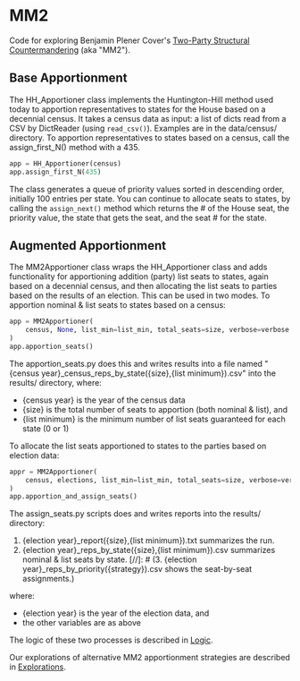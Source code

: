 # MM2

Code for exploring Benjamin Plener Cover's [Two-Party Structural Countermandering](https://papers.ssrn.com/sol3/papers.cfm?abstract_id=3891735) (aka "MM2").

## Base Apportionment

The HH_Apportioner class implements the Huntington-Hill method used today to apportion representatives to states 
for the House based on a decennial census.
It takes a census data as input: a list of dicts read from a CSV by DictReader (using `read_csv()`).
Examples are in the data/census/ directory.
To apportion representatives to states based on a census, call the assign_first_N() method with a 435.

```python
app = HH_Apportioner(census)
app.assign_first_N(435)
```

The class generates a queue of priority values sorted in descending order, initially 100 entries per state.
You can continue to allocate seats to states, by calling the `assign_next()` method which returns
the # of the House seat, the priority value, the state that gets the seat, and the seat # for the state.

## Augmented Apportionment

The MM2Apportioner class wraps the HH_Apportioner class and adds functionality for apportioning addition (party)
list seats to states, again based on a decennial census, and then allocating the list seats to parties based
on the results of an election.
This can be used in two modes. To apportion nominal & list seats to states based on a census:

```python
app = MM2Apportioner(
    census, None, list_min=list_min, total_seats=size, verbose=verbose
)
app.apportion_seats()
```

The apportion_seats.py does this and writes results into a file named "{census year}_census_reps_by_state({size},{list minimum}).csv" into the results/ directory, where:

- {census year} is the year of the census data
- {size} is the total number of seats to apportion (both nominal & list), and
- {list minimum} is the minimum number of list seats guaranteed for each state (0 or 1)

To allocate the list seats apportioned to states to the parties based on election data:

```python
appr = MM2Apportioner(
    census, elections, list_min=list_min, total_seats=size, verbose=verbose
)
app.apportion_and_assign_seats()
```

The assign_seats.py scripts does and writes reports into the results/ directory:

1. {election year}_report({size},{list minimum}).txt summarizes the run.
2. {election year}_reps_by_state({size},{list minimum}).csv summarizes nominal & list seats by state.
[//]: # (3. {election year}_reps_by_priority({strategy}).csv shows the seat-by-seat assignments.)

where:
- {election year} is the year of the election data, and
- the other variables are as above

The logic of these two processes is described in [Logic](./notes/logic.md).

Our explorations of alternative MM2 apportionment strategies are described in [Explorations](./notes/explorations.md).